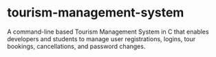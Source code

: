 # tourism-management-system
A command-line based Tourism Management System in C that enables developers and students to manage user registrations, logins, tour bookings, cancellations, and password changes.
